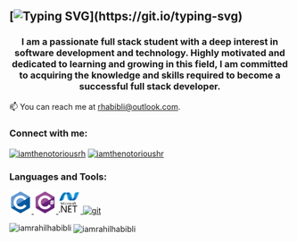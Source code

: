 [![Typing SVG](https://readme-typing-svg.herokuapp.com?size=18&color=2BF723&lines=Hello,+my+name+is+Rahil+Habibli.;I'm+currently+studying,;To+become+a+full+stack+developer.)](https://git.io/typing-svg)
---
<h3 align="center">I am a passionate full stack student with a deep interest in software development and technology. Highly motivated and dedicated to learning and growing in this field, I am committed to acquiring the knowledge and skills required to become a successful full stack developer.</h3>


  <p>📫 You can reach me at <a href="mailto:rhabibli@outlook.com">rhabibli@outlook.com</a>.</p>
</div>

<h3 align="left">Connect with me:</h3>
<p align="left">
<a href="https://stackoverflow.com/users/iamthenotoriousrh" target="blank"><img align="center" src="https://raw.githubusercontent.com/rahuldkjain/github-profile-readme-generator/master/src/images/icons/Social/stack-overflow.svg" alt="iamthenotoriousrh" height="30" width="40" /></a>
<a href="https://instagram.com/iamthenotorioushr" target="blank"><img align="center" src="https://raw.githubusercontent.com/rahuldkjain/github-profile-readme-generator/master/src/images/icons/Social/instagram.svg" alt="iamthenotorioushr" height="30" width="40" /></a>
</p>

<h3 align="left">Languages and Tools:</h3>
<p align="left"> <a href="https://www.cprogramming.com/" target="_blank" rel="noreferrer"> <img src="https://raw.githubusercontent.com/devicons/devicon/master/icons/c/c-original.svg" alt="c" width="40" height="40"/> </a> <a href="https://www.w3schools.com/cs/" target="_blank" rel="noreferrer"> <img src="https://raw.githubusercontent.com/devicons/devicon/master/icons/csharp/csharp-original.svg" alt="csharp" width="40" height="40"/> </a> <a href="https://dotnet.microsoft.com/" target="_blank" rel="noreferrer"> <img src="https://raw.githubusercontent.com/devicons/devicon/master/icons/dot-net/dot-net-original-wordmark.svg" alt="dotnet" width="40" height="40"/> </a> <a href="https://git-scm.com/" target="_blank" rel="noreferrer"> <img src="https://www.vectorlogo.zone/logos/git-scm/git-scm-icon.svg" alt="git" width="40" height="40"/> </a> </p>

<p><img align="left" src="https://github-readme-stats.vercel.app/api/top-langs?username=iamrahilhabibli&show_icons=true&locale=en&layout=compact" alt="iamrahilhabibli" /></p>

<p>&nbsp;<img align="center" src="https://github-readme-stats.vercel.app/api?username=iamrahilhabibli&show_icons=true&locale=en" alt="iamrahilhabibli" /></p>
